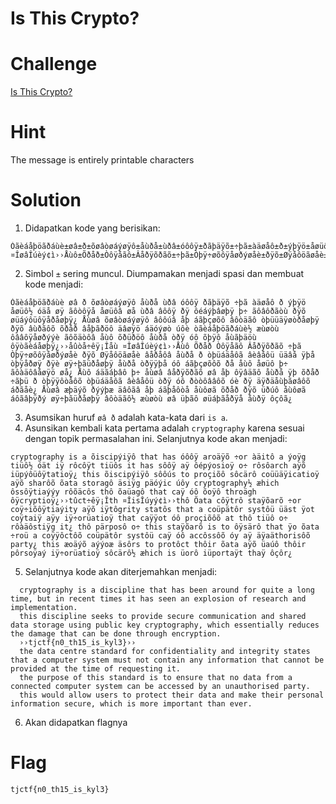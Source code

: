 # Is This Crypto? 

# Challenge
[Is This Crypto?](https://static.tjctf.org/e141851decd4f7afab034c7055db229bd54011d2860ebd622302088fd4e062ae_file.txt)

# Hint
The message is entirely printable characters

# Solution
1. Didapatkan kode yang berisikan: 
```
Òãèáåþöãðáùè±øâ±ð±õøâòøáýøÿô±åùðå±ùðâ±óôôÿ±ðãþäÿõ±÷þã±àäøåô±ð±ýþÿö±åøüô½±óäå±øÿ±ãôòôÿå±åøüôâ±øå±ùðâ±âôôÿ±ðÿ±ôéáýþâøþÿ±þ÷±ãôâôðãòù±ðÿõ±øüáýôüôÿåðåøþÿ¿±Åùøâ±õøâòøáýøÿô±âôôúâ±åþ±áãþçøõô±âôòäãô±òþüüäÿøòðåøþÿ±ðÿõ±âùðãôõ±õðåð±âåþãðöô±äâøÿö±áäóýøò±úôè±òãèáåþöãðáùè½±æùøòù±ôââôÿåøðýýè±ãôõäòôâ±åùô±õðüðöô±åùðå±òðÿ±óô±õþÿô±åùãþäöù±ôÿòãèáåøþÿ¿››åûòå÷êÿ¡Îåù ¤ÎøâÎúèý¢ì››Åùô±Õðåð±Òôÿåãô±Âåðÿõðãõ±÷þã±Òþÿ÷øõôÿåøðýøåè±ðÿõ±Øÿåôöãøåè±âåðåôâ±åùðå±ð±òþüáäåôã±âèâåôü±üäâå±ÿþå±òþÿåðøÿ±ðÿè±øÿ÷þãüðåøþÿ±åùðå±òðÿÿþå±óô±áãþçøõôõ±ðå±åùô±åøüô±þ÷±ãôàäôâåøÿö±øå¿±Åùô±áäãáþâô±þ÷±åùøâ±âåðÿõðãõ±øâ±åþ±ôÿâäãô±åùðå±ÿþ±õðåð±÷ãþü±ð±òþÿÿôòåôõ±òþüáäåôã±âèâåôü±òðÿ±óô±ðòòôââôõ±óè±ðÿ±äÿðäåùþãøâôõ±áðãåè¿±Åùøâ±æþäýõ±ðýýþæ±äâôãâ±åþ±áãþåôòå±åùôøã±õðåð±ðÿõ±üðúô±åùôøã±áôãâþÿðý±øÿ÷þãüðåøþÿ±âôòäãô½±æùøòù±øâ±üþãô±øüáþãåðÿå±åùðÿ±ôçôã¿
```
2. Simbol ```±``` sering muncul. Diumpamakan menjadi spasi dan membuat kode menjadi: 
```
Òãèáåþöãðáùè øâ ð õøâòøáýøÿô åùðå ùðâ óôôÿ ðãþäÿõ ÷þã àäøåô ð ýþÿö åøüô½ óäå øÿ ãôòôÿå åøüôâ øå ùðâ âôôÿ ðÿ ôéáýþâøþÿ þ÷ ãôâôðãòù ðÿõ øüáýôüôÿåðåøþÿ¿ Åùøâ õøâòøáýøÿô âôôúâ åþ áãþçøõô âôòäãô òþüüäÿøòðåøþÿ ðÿõ âùðãôõ õðåð âåþãðöô äâøÿö áäóýøò úôè òãèáåþöãðáùè½ æùøòù ôââôÿåøðýýè ãôõäòôâ åùô õðüðöô åùðå òðÿ óô õþÿô åùãþäöù ôÿòãèáåøþÿ¿››åûòå÷êÿ¡Îåù ¤ÎøâÎúèý¢ì››Åùô Õðåð Òôÿåãô Âåðÿõðãõ ÷þã Òþÿ÷øõôÿåøðýøåè ðÿõ Øÿåôöãøåè âåðåôâ åùðå ð òþüáäåôã âèâåôü üäâå ÿþå òþÿåðøÿ ðÿè øÿ÷þãüðåøþÿ åùðå òðÿÿþå óô áãþçøõôõ ðå åùô åøüô þ÷ ãôàäôâåøÿö øå¿ Åùô áäãáþâô þ÷ åùøâ âåðÿõðãõ øâ åþ ôÿâäãô åùðå ÿþ õðåð ÷ãþü ð òþÿÿôòåôõ òþüáäåôã âèâåôü òðÿ óô ðòòôââôõ óè ðÿ äÿðäåùþãøâôõ áðãåè¿ Åùøâ æþäýõ ðýýþæ äâôãâ åþ áãþåôòå åùôøã õðåð ðÿõ üðúô åùôøã áôãâþÿðý øÿ÷þãüðåøþÿ âôòäãô½ æùøòù øâ üþãô øüáþãåðÿå åùðÿ ôçôã¿
```
3. Asumsikan huruf ```øâ ð``` adalah kata-kata dari ```is a```.
4. Asunsikan kembali kata pertama adalah ```cryptography``` karena sesuai dengan topik permasalahan ini. Selanjutnya kode akan menjadi: 
```
cryptography is a õiscipýiÿô that has óôôÿ aroäÿõ ÷or àäitô a ýoÿg tiüô½ óät iÿ rôcôÿt tiüôs it has sôôÿ aÿ ôépýosioÿ o÷ rôsôarch aÿõ iüpýôüôÿtatioÿ¿ this õiscipýiÿô sôôús to proçiõô sôcärô coüüäÿicatioÿ aÿõ sharôõ õata storagô äsiÿg päóýic úôy cryptography½ æhich ôssôÿtiaýýy rôõäcôs thô õaüagô that caÿ óô õoÿô throägh ôÿcryptioÿ¿››tûct÷êÿ¡Îth ¤ÎisÎúyý¢ì››thô Õata côÿtrô staÿõarõ ÷or coÿ÷iõôÿtiaýity aÿõ iÿtôgrity statôs that a coüpätôr systôü üäst ÿot coÿtaiÿ aÿy iÿ÷orüatioÿ that caÿÿot óô proçiõôõ at thô tiüô o÷ rôàäôstiÿg it¿ thô pärposô o÷ this staÿõarõ is to ôÿsärô that ÿo õata ÷roü a coÿÿôctôõ coüpätôr systôü caÿ óô accôssôõ óy aÿ äÿaäthorisôõ party¿ this æoäýõ aýýoæ äsôrs to protôct thôir õata aÿõ üaúô thôir pôrsoÿaý iÿ÷orüatioÿ sôcärô½ æhich is üorô iüportaÿt thaÿ ôçôr¿
```
5. Selanjutnya kode akan diterjemahkan menjadi: 
``` 
  cryptography is a discipline that has been around for quite a long time, but in recent times it has seen an explosion of research and implementation.
  this discipline seeks to provide secure communication and shared data storage using public key cryptography, which essentially reduces the damage that can be done through encryption.
  ››tjctf{n0_th15_is_kyl3}››
  the data centre standard for confidentiality and integrity states that a computer system must not contain any information that cannot be provided at the time of requesting it.
  the purpose of this standard is to ensure that no data from a connected computer system can be accessed by an unauthorised party.
  this would allow users to protect their data and make their personal information secure, which is more important than ever.
  ```
6. Akan didapatkan flagnya

# Flag
```tjctf{n0_th15_is_kyl3}```
